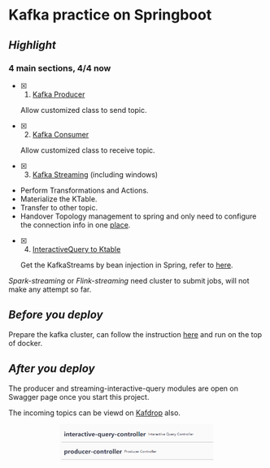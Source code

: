 

# Kafka practice on Springboot

## *Highlight*

### 4 main sections, 4/4 now

 - [x] 1. [Kafka Producer](https://github.com/saLeox/springboot-kafka-streams/tree/main/src/main/java/com/gof/springcloud/producer)
	
	Allow customized class to send topic.
 - [x]  2. [Kafka Consumer](https://github.com/saLeox/springboot-kafka-streams/tree/main/src/main/java/com/gof/springcloud/consumer)
	
	Allow customized class to receive topic.
 - [x]  3. [Kafka Streaming](https://github.com/saLeox/springboot-kafka-streams/tree/main/src/main/java/com/gof/springcloud/streams) (including windows)

 - Perform Transformations and Actions. 	 
 - Materialize the KTable.
 - Transfer to other topic.
 - Handover Topology management to spring and only need to configure the connection info in one [place](https://github.com/saLeox/springboot-kafka-streams/blob/main/src/main/java/com/gof/springcloud/streams/KafkaStreamsConfig.java).
 - [x] 4. [InteractiveQuery to Ktable](https://github.com/saLeox/springboot-kafka-streams/tree/main/src/main/java/com/gof/springcloud/interactiveQuery)
	
	Get the KafkaStreams by bean injection in Spring, refer to [here](https://github.com/saLeox/springboot-kafka-streams/blob/main/src/main/java/com/gof/springcloud/streams/query/InteractiveQueryController.java).
	
	
*Spark-streaming* or *Flink-streaming* need cluster to submit jobs, will not make any attempt so far.

## *Before you deploy*
Prepare the kafka cluster, can follow the instruction [here](https://github.com/saLeox/kafka-cluster-docker-usage) and run on the top of docker.


## *After you deploy*
The producer and streaming-interactive-query modules are open on Swagger page once you start this project.

The incoming topics can be viewd on [Kafdrop](http://localhost:9001/) also.
<div align=center><img src="https://raw.githubusercontent.com/saLeox/photoHub/main/20210429203451.png" width="60%"/></div>
